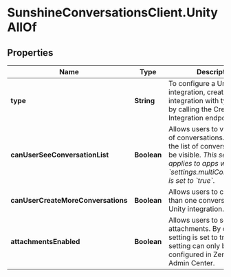 # SunshineConversationsClient.UnityAllOf

## Properties

Name | Type | Description | Notes
------------ | ------------- | ------------- | -------------
**type** | **String** | To configure a Unity integration, create an integration with type &#39;unity&#39; by calling the Create Integration endpoint.  | [optional] [default to &#39;unity&#39;]
**canUserSeeConversationList** | **Boolean** | Allows users to view their list of conversations. By default, the list of conversations will be visible. *This setting only applies to apps where &#x60;settings.multiConvoEnabled&#x60; is set to &#x60;true&#x60;*.  | [optional] 
**canUserCreateMoreConversations** | **Boolean** | Allows users to create more than one conversation on the Unity integration. | [optional] 
**attachmentsEnabled** | **Boolean** | Allows users to send attachments. By default, the setting is set to true. This setting can only be configured in Zendesk Admin Center.  | [optional] [readonly] 


